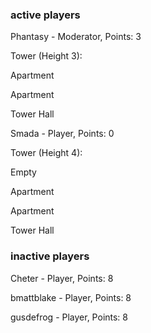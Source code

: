### active players

Phantasy - Moderator, Points: 3

Tower (Height 3):

Apartment

Apartment

Tower Hall

Smada - Player, Points: 0

Tower (Height 4):

Empty

Apartment

Apartment

Tower Hall

### inactive players

Cheter - Player, Points: 8

bmattblake - Player, Points: 8

gusdefrog - Player, Points: 8

